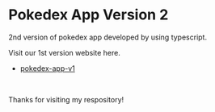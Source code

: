 # Pokedex App Version 2

2nd version of pokedex app developed by using typescript.


Visit our 1st version website here.

- [pokedex-app-v1](https://nakornkitk.github.io/pokedex-app/)


<br>

Thanks for visiting my respository!
